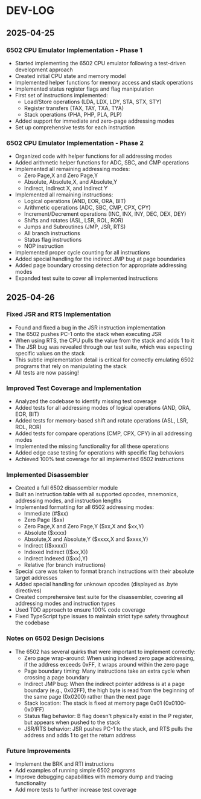 # DEV-LOG

## 2025-04-25

### 6502 CPU Emulator Implementation - Phase 1

- Started implementing the 6502 CPU emulator following a test-driven development approach
- Created initial CPU state and memory model
- Implemented helper functions for memory access and stack operations
- Implemented status register flags and flag manipulation
- First set of instructions implemented:
  - Load/Store operations (LDA, LDX, LDY, STA, STX, STY)
  - Register transfers (TAX, TAY, TXA, TYA)
  - Stack operations (PHA, PHP, PLA, PLP)
- Added support for immediate and zero-page addressing modes
- Set up comprehensive tests for each instruction

### 6502 CPU Emulator Implementation - Phase 2

- Organized code with helper functions for all addressing modes
- Added arithmetic helper functions for ADC, SBC, and CMP operations
- Implemented all remaining addressing modes:
  - Zero Page,X and Zero Page,Y
  - Absolute, Absolute,X, and Absolute,Y
  - Indirect, Indirect X, and Indirect Y
- Implemented all remaining instructions:
  - Logical operations (AND, EOR, ORA, BIT)
  - Arithmetic operations (ADC, SBC, CMP, CPX, CPY)
  - Increment/Decrement operations (INC, INX, INY, DEC, DEX, DEY)
  - Shifts and rotates (ASL, LSR, ROL, ROR)
  - Jumps and Subroutines (JMP, JSR, RTS)
  - All branch instructions
  - Status flag instructions
  - NOP instruction
- Implemented proper cycle counting for all instructions
- Added special handling for the indirect JMP bug at page boundaries
- Added page boundary crossing detection for appropriate addressing modes
- Expanded test suite to cover all implemented instructions

## 2025-04-26

### Fixed JSR and RTS Implementation

- Found and fixed a bug in the JSR instruction implementation
- The 6502 pushes PC-1 onto the stack when executing JSR
- When using RTS, the CPU pulls the value from the stack and adds 1 to it
- The JSR bug was revealed through our test suite, which was expecting specific values on the stack
- This subtle implementation detail is critical for correctly emulating 6502 programs that rely on manipulating the stack
- All tests are now passing!

### Improved Test Coverage and Implementation

- Analyzed the codebase to identify missing test coverage
- Added tests for all addressing modes of logical operations (AND, ORA, EOR, BIT)
- Added tests for memory-based shift and rotate operations (ASL, LSR, ROL, ROR) 
- Added tests for compare operations (CMP, CPX, CPY) in all addressing modes
- Implemented the missing functionality for all these operations
- Added edge case testing for operations with specific flag behaviors
- Achieved 100% test coverage for all implemented 6502 instructions

### Implemented Disassembler

- Created a full 6502 disassembler module
- Built an instruction table with all supported opcodes, mnemonics, addressing modes, and instruction lengths
- Implemented formatting for all 6502 addressing modes:
  - Immediate (#$xx)
  - Zero Page ($xx)
  - Zero Page,X and Zero Page,Y ($xx,X and $xx,Y)
  - Absolute ($xxxx)
  - Absolute,X and Absolute,Y ($xxxx,X and $xxxx,Y)
  - Indirect (($xxxx))
  - Indexed Indirect (($xx,X))
  - Indirect Indexed (($xx),Y)
  - Relative (for branch instructions)
- Special care was taken to format branch instructions with their absolute target addresses
- Added special handling for unknown opcodes (displayed as .byte directives)
- Created comprehensive test suite for the disassembler, covering all addressing modes and instruction types
- Used TDD approach to ensure 100% code coverage
- Fixed TypeScript type issues to maintain strict type safety throughout the codebase

### Notes on 6502 Design Decisions

- The 6502 has several quirks that were important to implement correctly:
  - Zero page wrap-around: When using indexed zero page addressing, if the address exceeds 0xFF, it wraps around within the zero page
  - Page boundary timing: Many instructions take an extra cycle when crossing a page boundary
  - Indirect JMP bug: When the indirect pointer address is at a page boundary (e.g., 0x02FF), the high byte is read from the beginning of the same page (0x0200) rather than the next page
  - Stack location: The stack is fixed at memory page 0x01 (0x0100-0x01FF)
  - Status flag behavior: B flag doesn't physically exist in the P register, but appears when pushed to the stack
  - JSR/RTS behavior: JSR pushes PC-1 to the stack, and RTS pulls the address and adds 1 to get the return address

### Future Improvements

- Implement the BRK and RTI instructions
- Add examples of running simple 6502 programs
- Improve debugging capabilities with memory dump and tracing functionality
- Add more tests to further increase test coverage